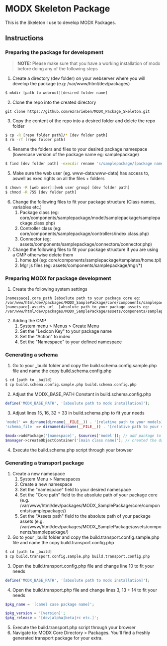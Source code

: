 # MODX Skeleton Package

This is the Skeleton I use to develop MODX Packages.
## Instructions
### Preparing the package for development
> **NOTE:** Please make sure that you have a working installation of modx before doing any of the following steps

1. Create a directory (dev folder) on your webserver where you will develop the package (e.g: /var/www/html/dev/packages)
```bash
$ mkdir [path to webroot][desired folder name]
```
2. Clone the repo into the created directory
```
git clone https://github.com/ezrarieben/MODX_Package_Skeleton.git
```
3. Copy the content of the repo into a desired folder and delete the repo folder
```bash
$ cp -R [repo folder path]/* [dev folder path]
$ rm -rf [repo folder path]
```
4. Rename the folders and files to your desired package namespace (lowercase version of the package name eg: samplepackage)
```bash
$ find [dev folder path] -execdir rename 's/samplepackage/[package namespace]/' '{}' \+
```
5. Make sure the web user (eg. www-data:www-data) has access to, aswell as exec rights on all the files + folders
```bash
$ chown -R [web user]:[web user group] [dev folder path]
$ chmod -R 755 [dev folder path]
```
6. Change the following files to fit your package structure (Class names, variables etc.)<br>
    1. Package class (eg: core/components/samplepackage/model/samplepackage/samplepackage.class.php)
    2. Controller class (eg: core/components/samplepackage/controllers/index.class.php)
    3. Connector (eg: assets/components/samplepackage/connectors/connector.php)
7. Change the following files to fit your package structure if you are using a CMP otherwise delete them
    1. home.tpl (eg: core/components/samplepackage/templates/home.tpl)
    2. Mgr js files (eg: assets/components/samplepackage/mgr/*)
### Preparing MODX for package development
1. Create the following system settings
```
[namespace].core_path [absolute path to your package core eg: /var/www/html/dev/packages/MODX_SamplePackage/core/components/samplepackage/]
[namespace].assets_url  [absolute path to your package assets eg: /var/www/html/dev/packages/MODX_SamplePackage/assets/components/samplepackage/]
```
2. Adding the CMP
    1. System menu > Menus > Create Menu
    2. Set the "Lexicon Key" to your package name
    3. Set the "Action" to index
    4. Set the "Namespace" to your defined namespace
    
### Generating a schema
1. Go to your _build folder and copy the build.schema.config.sample.php file and name the copy build.schema.config.php
```bash
$ cd [path to _build]
$ cp build.schema.config.sample.php build.schema.config.php
```
2. Adjust the MODX_BASE_PATH Constant in build.schema.config.php
```php
define('MODX_BASE_PATH', '[absolute path to modx installation]');
```
3. Adjust lines 15, 16, 32 + 33 in build.schema.php to fit your needs
```php
'model' => dirname(dirname(__FILE__)) . '[relative path to your models]',
'schema_file' => dirname(dirname(__FILE__)) . '[relative path to your schema file]'
```
```php
$modx->addPackage('[namespace]', $sources['model']); // add package to make all models available
$manager->createObjectContainer('[main class name]'); // created the database table
```
4. Execute the build.schema.php script through your browser
### Generating a transport package
1. Create a new namespace
    1. System Menu > Namespaces
    2. Create a new namespace
    3. Set the "namespace" field to your desired namespace
    4. Set the "Core path" field to the absolute path of your package core (e.g. /var/www/html/dev/packages/MODX_SamplePackage/core/components/samplepackage/)
    5. Set the "Assets path" field to the absolute path of your package assets (e.g. /var/www/html/dev/packages/MODX_SamplePackage/assets/components/samplepackage/)
2. Go to your _build folder and copy the build.transport.config.sample.php file and name the copy build.transport.config.php
```bash
$ cd [path to _build]
$ cp build.transport.config.sample.php build.transport.config.php
```
3. Open the build.transport.config.php file and change line 10 to fit your needs
```php
define('MODX_BASE_PATH', '[absolute path to modx installation]');
```
4. Open the build.transport.php file and change lines 3, 13 + 14 to fit your needs
```php
$pkg_name = '[camel case package name]';
```
```php
$pkg_version = '[version]';
$pkg_release = '[dev|alpha|beta|rc etc.]';
```
5. Execute the build.transport.php script through your browser
6. Navigate to: MODX Core Directory > Packages. You'll find a freshly generated transport package for your extra.
